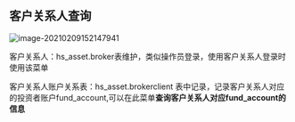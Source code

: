 ## 客户关系人查询

![image-20210209152147941](\typora-user-images\image-20210209152147941.png)

客户关系人：hs_asset.broker表维护，类似操作员登录，使用客户关系人登录时使用该菜单

客户关系人账户关系表：hs_asset.brokerclient 表中记录，记录客户关系人对应的投资者账户fund_account,可以在此菜单**查询客户关系人对应fund_account的信息**


